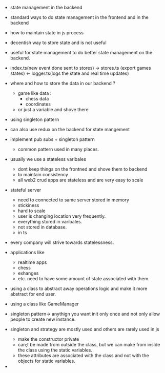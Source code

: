 - state management in the backend 
- standard ways to do state management in the frontend and in the backend 
- how to maintain state in js process
- decentish way to store state and is not useful 
- useful for state management to do better state management on the backend.
- index.ts(new event done sent to stores) -> stores.ts (export games states) <- logger.ts(logs the state and real time updates) 
- where and how to store the data in our backend ?
	- game like data :
		- chess data 
		- coordinates 
	- or just a variable and shove there
- using singleton pattern 
- can also use redux on the backend for state mangement
- implement pub subs + singleton pattern 
	- common pattern used in many places.
- usually we use a stateless varibales
	- dont keep things on the frontned and shove them to backend 
	- to maintain consistency 
	- all web2 crud apps are stateless and are very easy to scale
- stateful server 
	- need to connected to same server stored in memory
	- stickiness 
	- hard to scale 
	- user is changing location very frequently.
	- everything stored in varibales.
	- not stored in database.
	- in ts
- every company will strive towards statelessness.
- applications like
	- realtime apps 
	- chess 
	- exhanges 
	- etc. need to have some amount of state associated with them.

- using a class to abstract away operations logic and make it more abstract for end user.
- using a class like GameManager
- singleton pattern-> anythign you want init only once and not only allow people to create new instance.
- singleton and strategy are mostly used and others are rarely used in js
	- make the constructor private
	- can;t be made from outside the class, but we can make from inside the class using the static variables.
	- these attributes are associated with the class and not with the objects for static variables.
- 